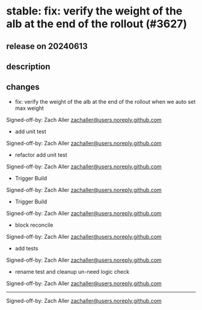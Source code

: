 # stable: fix: verify the weight of the alb at the end of the rollout (#3627)

## release on 20240613

## description

## changes

* fix: verify the weight of the alb at the end of the rollout when we auto set max weight

Signed-off-by: Zach Aller <a href="mailto:zachaller@users.noreply.github.com">zachaller@users.noreply.github.com</a>

* add unit test

Signed-off-by: Zach Aller <a href="mailto:zachaller@users.noreply.github.com">zachaller@users.noreply.github.com</a>

* refactor add unit test

Signed-off-by: Zach Aller <a href="mailto:zachaller@users.noreply.github.com">zachaller@users.noreply.github.com</a>

* Trigger Build

Signed-off-by: Zach Aller <a href="mailto:zachaller@users.noreply.github.com">zachaller@users.noreply.github.com</a>

* Trigger Build

Signed-off-by: Zach Aller <a href="mailto:zachaller@users.noreply.github.com">zachaller@users.noreply.github.com</a>

* block reconcile

Signed-off-by: Zach Aller <a href="mailto:zachaller@users.noreply.github.com">zachaller@users.noreply.github.com</a>

* add tests

Signed-off-by: Zach Aller <a href="mailto:zachaller@users.noreply.github.com">zachaller@users.noreply.github.com</a>

* rename test and cleanup un-need logic check

Signed-off-by: Zach Aller <a href="mailto:zachaller@users.noreply.github.com">zachaller@users.noreply.github.com</a>

*** ** * ** ***

Signed-off-by: Zach Aller <a href="mailto:zachaller@users.noreply.github.com">zachaller@users.noreply.github.com</a>


